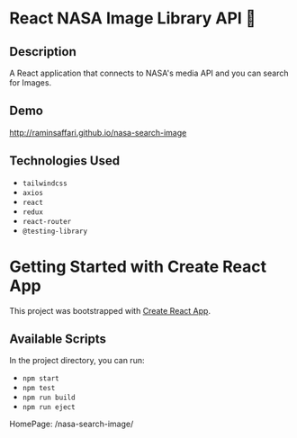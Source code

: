 # React NASA Image Library API 🚀

## Description

A React application that connects to NASA's media API and you can search for Images.

## Demo

http://raminsaffari.github.io/nasa-search-image

## Technologies Used

- `tailwindcss`
- `axios`
- `react`
- `redux`
- `react-router`
- `@testing-library`

# Getting Started with Create React App

This project was bootstrapped with [Create React App](https://github.com/facebook/create-react-app).

## Available Scripts

In the project directory, you can run:

- `npm start`
- `npm test`
- `npm run build`
- `npm run eject`

HomePage: /nasa-search-image/
